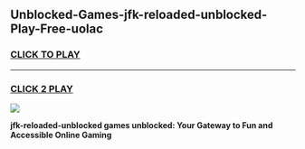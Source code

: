 
## Unblocked-Games-jfk-reloaded-unblocked-Play-Free-uolac
<h3>
<a href="https://premium76.site?title=jfk-reloaded-unblocked&ref=18A1">CLICK TO PLAY</a></h3>
<hr>

<h3>
<a href="https://premium76.site?title=jfk-reloaded-unblocked&ref=18A1">CLICK 2 PLAY</a>
  
</h3>

<a href="https://premium76.site?title=jfk-reloaded-unblocked&ref=18A1"><img src="https://clearcache.store/games.png"></a>


**jfk-reloaded-unblocked games unblocked: Your Gateway to Fun and Accessible Online Gaming**
